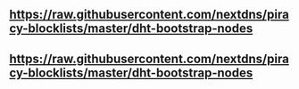 ## https://raw.githubusercontent.com/nextdns/piracy-blocklists/master/dht-bootstrap-nodes
## https://raw.githubusercontent.com/nextdns/piracy-blocklists/master/dht-bootstrap-nodes
